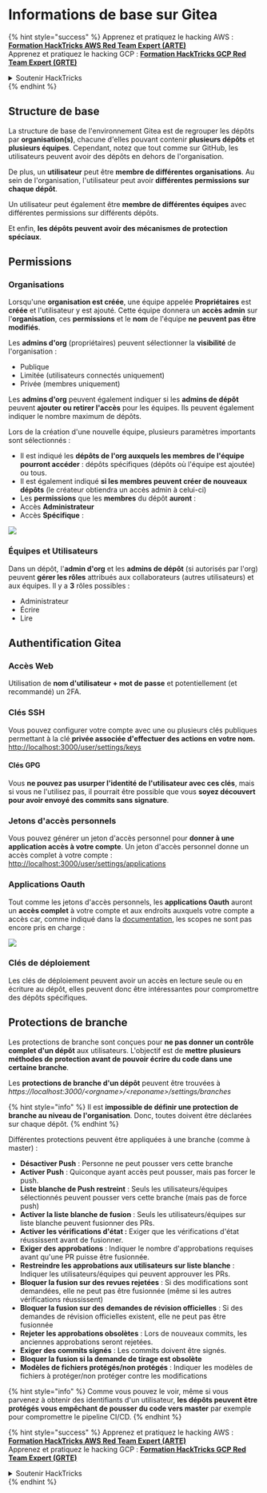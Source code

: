 # Informations de base sur Gitea

{% hint style="success" %}
Apprenez et pratiquez le hacking AWS :<img src="../../.gitbook/assets/image (1).png" alt="" data-size="line">[**Formation HackTricks AWS Red Team Expert (ARTE)**](https://training.hacktricks.xyz/courses/arte)<img src="../../.gitbook/assets/image (1).png" alt="" data-size="line">\
Apprenez et pratiquez le hacking GCP : <img src="../../.gitbook/assets/image (2).png" alt="" data-size="line">[**Formation HackTricks GCP Red Team Expert (GRTE)**<img src="../../.gitbook/assets/image (2).png" alt="" data-size="line">](https://training.hacktricks.xyz/courses/grte)

<details>

<summary>Soutenir HackTricks</summary>

* Consultez les [**plans d'abonnement**](https://github.com/sponsors/carlospolop) !
* **Rejoignez le** 💬 [**groupe Discord**](https://discord.gg/hRep4RUj7f) ou le [**groupe telegram**](https://t.me/peass) ou **suivez-nous sur** **Twitter** 🐦 [**@hacktricks\_live**](https://twitter.com/hacktricks\_live)**.**
* **Partagez des astuces de hacking en soumettant des PRs aux** [**HackTricks**](https://github.com/carlospolop/hacktricks) et [**HackTricks Cloud**](https://github.com/carlospolop/hacktricks-cloud) dépôts github.

</details>
{% endhint %}

## Structure de base

La structure de base de l'environnement Gitea est de regrouper les dépôts par **organisation(s)**, chacune d'elles pouvant contenir **plusieurs dépôts** et **plusieurs équipes**. Cependant, notez que tout comme sur GitHub, les utilisateurs peuvent avoir des dépôts en dehors de l'organisation.

De plus, un **utilisateur** peut être **membre de différentes organisations**. Au sein de l'organisation, l'utilisateur peut avoir **différentes permissions sur chaque dépôt**.

Un utilisateur peut également être **membre de différentes équipes** avec différentes permissions sur différents dépôts.

Et enfin, **les dépôts peuvent avoir des mécanismes de protection spéciaux**.

## Permissions

### Organisations

Lorsqu'une **organisation est créée**, une équipe appelée **Propriétaires** est **créée** et l'utilisateur y est ajouté. Cette équipe donnera un **accès admin** sur l'**organisation**, ces **permissions** et le **nom** de l'équipe **ne peuvent pas être modifiés**.

Les **admins d'org** (propriétaires) peuvent sélectionner la **visibilité** de l'organisation :

* Publique
* Limitée (utilisateurs connectés uniquement)
* Privée (membres uniquement)

Les **admins d'org** peuvent également indiquer si les **admins de dépôt** peuvent **ajouter ou retirer l'accès** pour les équipes. Ils peuvent également indiquer le nombre maximum de dépôts.

Lors de la création d'une nouvelle équipe, plusieurs paramètres importants sont sélectionnés :

* Il est indiqué les **dépôts de l'org auxquels les membres de l'équipe pourront accéder** : dépôts spécifiques (dépôts où l'équipe est ajoutée) ou tous.
* Il est également indiqué **si les membres peuvent créer de nouveaux dépôts** (le créateur obtiendra un accès admin à celui-ci)
* Les **permissions** que les **membres** du dépôt **auront** :
* Accès **Administrateur**
* Accès **Spécifique** :

![](<../../.gitbook/assets/image (118).png>)

### Équipes et Utilisateurs

Dans un dépôt, l'**admin d'org** et les **admins de dépôt** (si autorisés par l'org) peuvent **gérer les rôles** attribués aux collaborateurs (autres utilisateurs) et aux équipes. Il y a **3** rôles possibles :

* Administrateur
* Écrire
* Lire

## Authentification Gitea

### Accès Web

Utilisation de **nom d'utilisateur + mot de passe** et potentiellement (et recommandé) un 2FA.

### **Clés SSH**

Vous pouvez configurer votre compte avec une ou plusieurs clés publiques permettant à la clé **privée associée d'effectuer des actions en votre nom.** [http://localhost:3000/user/settings/keys](http://localhost:3000/user/settings/keys)

#### **Clés GPG**

Vous **ne pouvez pas usurper l'identité de l'utilisateur avec ces clés**, mais si vous ne l'utilisez pas, il pourrait être possible que vous **soyez découvert pour avoir envoyé des commits sans signature**.

### **Jetons d'accès personnels**

Vous pouvez générer un jeton d'accès personnel pour **donner à une application accès à votre compte**. Un jeton d'accès personnel donne un accès complet à votre compte : [http://localhost:3000/user/settings/applications](http://localhost:3000/user/settings/applications)

### Applications Oauth

Tout comme les jetons d'accès personnels, les **applications Oauth** auront un **accès complet** à votre compte et aux endroits auxquels votre compte a accès car, comme indiqué dans la [documentation](https://docs.gitea.io/en-us/oauth2-provider/#scopes), les scopes ne sont pas encore pris en charge :

![](<../../.gitbook/assets/image (194).png>)

### Clés de déploiement

Les clés de déploiement peuvent avoir un accès en lecture seule ou en écriture au dépôt, elles peuvent donc être intéressantes pour compromettre des dépôts spécifiques.

## Protections de branche

Les protections de branche sont conçues pour **ne pas donner un contrôle complet d'un dépôt** aux utilisateurs. L'objectif est de **mettre plusieurs méthodes de protection avant de pouvoir écrire du code dans une certaine branche**.

Les **protections de branche d'un dépôt** peuvent être trouvées à _https://localhost:3000/\<orgname>/\<reponame>/settings/branches_

{% hint style="info" %}
Il est **impossible de définir une protection de branche au niveau de l'organisation**. Donc, toutes doivent être déclarées sur chaque dépôt.
{% endhint %}

Différentes protections peuvent être appliquées à une branche (comme à master) :

* **Désactiver Push** : Personne ne peut pousser vers cette branche
* **Activer Push** : Quiconque ayant accès peut pousser, mais pas forcer le push.
* **Liste blanche de Push restreint** : Seuls les utilisateurs/équipes sélectionnés peuvent pousser vers cette branche (mais pas de force push)
* **Activer la liste blanche de fusion** : Seuls les utilisateurs/équipes sur liste blanche peuvent fusionner des PRs.
* **Activer les vérifications d'état :** Exiger que les vérifications d'état réussissent avant de fusionner.
* **Exiger des approbations** : Indiquer le nombre d'approbations requises avant qu'une PR puisse être fusionnée.
* **Restreindre les approbations aux utilisateurs sur liste blanche** : Indiquer les utilisateurs/équipes qui peuvent approuver les PRs.
* **Bloquer la fusion sur des revues rejetées** : Si des modifications sont demandées, elle ne peut pas être fusionnée (même si les autres vérifications réussissent)
* **Bloquer la fusion sur des demandes de révision officielles** : Si des demandes de révision officielles existent, elle ne peut pas être fusionnée
* **Rejeter les approbations obsolètes** : Lors de nouveaux commits, les anciennes approbations seront rejetées.
* **Exiger des commits signés** : Les commits doivent être signés.
* **Bloquer la fusion si la demande de tirage est obsolète**
* **Modèles de fichiers protégés/non protégés** : Indiquer les modèles de fichiers à protéger/non protéger contre les modifications

{% hint style="info" %}
Comme vous pouvez le voir, même si vous parvenez à obtenir des identifiants d'un utilisateur, **les dépôts peuvent être protégés vous empêchant de pousser du code vers master** par exemple pour compromettre le pipeline CI/CD.
{% endhint %}

{% hint style="success" %}
Apprenez et pratiquez le hacking AWS :<img src="../../.gitbook/assets/image (1).png" alt="" data-size="line">[**Formation HackTricks AWS Red Team Expert (ARTE)**](https://training.hacktricks.xyz/courses/arte)<img src="../../.gitbook/assets/image (1).png" alt="" data-size="line">\
Apprenez et pratiquez le hacking GCP : <img src="../../.gitbook/assets/image (2).png" alt="" data-size="line">[**Formation HackTricks GCP Red Team Expert (GRTE)**<img src="../../.gitbook/assets/image (2).png" alt="" data-size="line">](https://training.hacktricks.xyz/courses/grte)

<details>

<summary>Soutenir HackTricks</summary>

* Consultez les [**plans d'abonnement**](https://github.com/sponsors/carlospolop) !
* **Rejoignez le** 💬 [**groupe Discord**](https://discord.gg/hRep4RUj7f) ou le [**groupe telegram**](https://t.me/peass) ou **suivez-nous sur** **Twitter** 🐦 [**@hacktricks\_live**](https://twitter.com/hacktricks\_live)**.**
* **Partagez des astuces de hacking en soumettant des PRs aux** [**HackTricks**](https://github.com/carlospolop/hacktricks) et [**HackTricks Cloud**](https://github.com/carlospolop/hacktricks-cloud) dépôts github.

</details>
{% endhint %}
